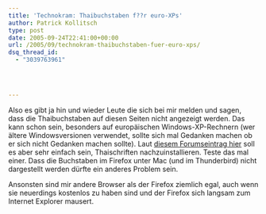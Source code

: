 ```yaml
---
title: 'Technokram: Thaibuchstaben f??r euro-XPs'
author: Patrick Kollitsch
type: post
date: 2005-09-24T22:41:00+00:00
url: /2005/09/technokram-thaibuchstaben-fuer-euro-xps/
dsq_thread_id:
  - "3039763961"




---
```

Also es gibt ja hin und wieder Leute die sich bei mir melden und sagen, dass die Thaibuchstaben auf diesen Seiten nicht angezeigt werden. Das kann schon sein, besonders auf europäischen Windows-XP-Rechnern (wer ältere Windowsversionen verwendet, sollte sich mal Gedanken machen ob er sich nicht Gedanken machen sollte). Laut [diesem Forumseintrag hier][1] soll es aber sehr einfach sein, Thaischriften nachzuinstallieren. Teste das mal einer. Dass die Buchstaben im Firefox unter Mac (und im Thunderbird) nicht dargestellt werden dürfte ein anderes Problem sein. 

Ansonsten sind mir andere Browser als der Firefox ziemlich egal, auch wenn sie neuerdings kostenlos zu haben sind und der Firefox sich langsam zum Internet Explorer mausert.

 [1]: http://www.thaivisa.com/forum/lofiversion/index.php?t44142.html
